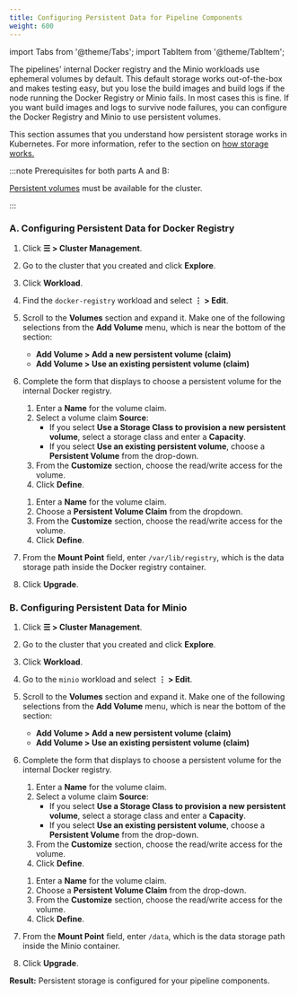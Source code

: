 ```yaml
---
title: Configuring Persistent Data for Pipeline Components
weight: 600
---
```


import Tabs from '@theme/Tabs';
import TabItem from '@theme/TabItem';

The pipelines' internal Docker registry and the Minio workloads use ephemeral volumes by default. This default storage works out-of-the-box and makes testing easy, but you lose the build images and build logs if the node running the Docker Registry or Minio fails. In most cases this is fine. If you want build images and logs to survive node failures, you can configure the Docker Registry and Minio to use persistent volumes.

This section assumes that you understand how persistent storage works in Kubernetes. For more information, refer to the section on [how storage works.](../../how-to-guides/advanced-user-guides/manage-clusters/create-kubernetes-persistent-storage/manage-persistent-storage/about-persistent-storage.md)

:::note Prerequisites for both parts A and B:

[Persistent volumes](../../pages-for-subheaders/create-kubernetes-persistent-storage.md) must be available for the cluster.

:::

### A. Configuring Persistent Data for Docker Registry

1.  Click **☰ > Cluster Management**.
1. Go to the cluster that you created and click **Explore**.
1. Click **Workload**.

1. Find the `docker-registry` workload and select **⋮ > Edit**.

1. Scroll to the **Volumes** section and expand it. Make one of the following selections from the **Add Volume** menu, which is near the bottom of the section:

    - **Add Volume > Add a new persistent volume (claim)**
    - **Add Volume > Use an existing persistent volume (claim)**

1.  Complete the form that displays to choose a persistent volume for the internal Docker registry.
    <Tabs>
    <TabItem value="Add a new persistent volume">

      1. Enter a **Name** for the volume claim.
      1. Select a volume claim **Source**:
          - If you select **Use a Storage Class to provision a new persistent volume**, select a storage class and enter a **Capacity**.
          - If you select **Use an existing persistent volume**, choose a **Persistent Volume** from the drop-down.
      1. From the **Customize** section, choose the read/write access for the volume.
      1. Click **Define**.

    </TabItem>
    <TabItem value="Use an existing persistent volume">

      1. Enter a **Name** for the volume claim.
      1. Choose a **Persistent Volume Claim** from the dropdown.
      1. From the **Customize** section, choose the read/write access for the volume.
      1. Click **Define**.

    </TabItem>
    </Tabs>

1. From the **Mount Point** field, enter `/var/lib/registry`, which is the data storage path inside the Docker registry container.

1. Click **Upgrade**.

### B. Configuring Persistent Data for Minio

1.  Click **☰ > Cluster Management**.
1. Go to the cluster that you created and click **Explore**.
1. Click **Workload**.
1. Go to the `minio` workload and select **⋮ > Edit**.

1. Scroll to the **Volumes** section and expand it. Make one of the following selections from the **Add Volume** menu, which is near the bottom of the section:

    - **Add Volume > Add a new persistent volume (claim)**
    - **Add Volume > Use an existing persistent volume (claim)**

1.  Complete the form that displays to choose a persistent volume for the internal Docker registry.
    <Tabs>
    <TabItem value="Add a new persistent volume">

      1. Enter a **Name** for the volume claim.
      1. Select a volume claim **Source**:
          - If you select **Use a Storage Class to provision a new persistent volume**, select a storage class and enter a **Capacity**.
          - If you select **Use an existing persistent volume**, choose a **Persistent Volume** from the drop-down.
      1. From the **Customize** section, choose the read/write access for the volume.
      1. Click **Define**.

    </TabItem>
    <TabItem value="Use an existing persistent volume">

      1. Enter a **Name** for the volume claim.
      1. Choose a **Persistent Volume Claim** from the drop-down.
      1. From the **Customize** section, choose the read/write access for the volume.
      1. Click **Define**.

    </TabItem>
    </Tabs>

1. From the **Mount Point** field, enter `/data`, which is the data storage path inside the Minio container.

1. Click **Upgrade**.

**Result:** Persistent storage is configured for your pipeline components.
